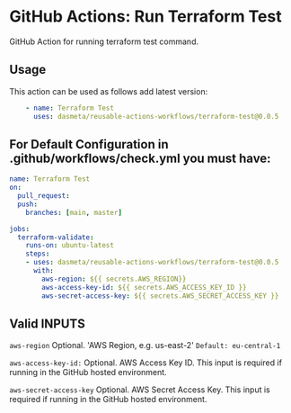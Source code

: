 # GitHub Actions: Run Terraform Test
GitHub Action for running terraform test command.

## Usage

This action can be used as follows add latest version:

```yaml
    - name: Terraform Test
      uses: dasmeta/reusable-actions-workflows/terraform-test@0.0.5
```

## For Default Configuration in .github/workflows/check.yml you must have:
```yaml
name: Terraform Test
on:
  pull_request:
  push:
    branches: [main, master]

jobs:
  terraform-validate:
    runs-on: ubuntu-latest
    steps:
    - uses: dasmeta/reusable-actions-workflows/terraform-test@0.0.5
      with:
        aws-region: ${{ secrets.AWS_REGION}}
        aws-access-key-id: ${{ secrets.AWS_ACCESS_KEY_ID }}
        aws-secret-access-key: ${{ secrets.AWS_SECRET_ACCESS_KEY }}

```

## Valid INPUTS


`aws-region`
Optional. 'AWS Region, e.g. us-east-2'
`Default: eu-central-1`

`aws-access-key-id:` 
Optional. AWS Access Key ID. This input is required if running in the GitHub hosted environment.

`aws-secret-access-key`
Optional. AWS Secret Access Key. This input is required if running in the GitHub hosted environment.
